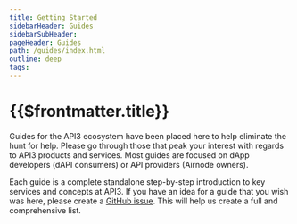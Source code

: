 ```yaml
---
title: Getting Started
sidebarHeader: Guides
sidebarSubHeader:
pageHeader: Guides
path: /guides/index.html
outline: deep
tags:
---
```


<PageHeader/>

<SearchHighlight/>

# {{$frontmatter.title}}

Guides for the API3 ecosystem have been placed here to help eliminate the hunt
for help. Please go through those that peak your interest with regards to API3
products and services. Most guides are focused on dApp developers (dAPI
consumers) or API providers (Airnode owners).

Each guide is a complete standalone step-by-step introduction to key services
and concepts at API3. If you have an idea for a guide that you wish was here,
please create a
[GitHub issue<ExternalLinkImage/>](https://github.com/api3dao/vitepress-docs).
This will help us create a full and comprehensive list.
